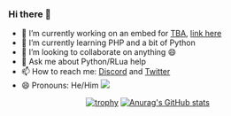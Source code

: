 ### Hi there 👋
- 🔭 I’m currently working on an embed for [TBA](https://www.thebluealliance.com/ "The Blue Alliance"), [link here](https://github.com/Cool-showTTV/TheBlueAlliance-Embed "I didn't know how to link this without making it sound weird lol")
- 🌱 I’m currently learning PHP and a bit of Python
- 👯 I’m looking to collaborate on anything 😄
- 💬 Ask me about Python/RLua help
- 📫 How to reach me: [Discord](https://www.discord.com/users/267139558125076480) and [Twitter](https://twitter.com/Cool_ShowTTV)
- 😄 Pronouns: He/Him ![](https://hit.yhype.me/github/profile?user_id=22648256)

<div align="center">
  
[![trophy](https://github-profile-trophy.vercel.app/?username=cool-showttv&theme=onedark)](https://github.com/ryo-ma/github-profile-trophy)
  [![Anurag's GitHub stats](https://github-readme-stats.vercel.app/api?username=cool-showttv&show_icons=true&theme=dark)](https://github.com/anuraghazra/github-readme-stats)

</div>
<!--
- ⚡ Fun fact: I hate my self :)
-->
